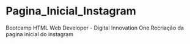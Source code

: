 # Pagina_Inicial_Instagram
Bootcamp HTML Web Developer - Digital Innovation One
Recriação da pagina inicial do instagram
